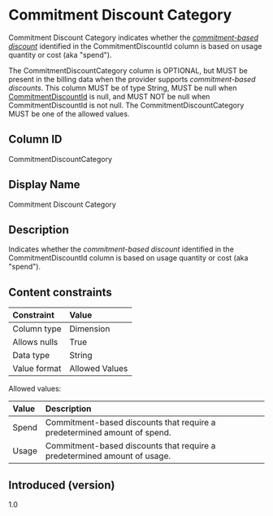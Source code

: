 # Commitment Discount Category

Commitment Discount Category indicates whether the [*commitment-based discount*](#glossary:commitment-based-discount) identified in the CommitmentDiscountId column is based on usage quantity or cost (aka "spend").

The CommitmentDiscountCategory column is OPTIONAL, but MUST be present in the billing data when the provider supports *commitment-based discounts*. This column MUST be of type String, MUST be null when [CommitmentDiscountId](#commitmentdiscountid) is null, and MUST NOT be null when CommitmentDiscountId is not null. The CommitmentDiscountCategory MUST be one of the allowed values.

## Column ID

CommitmentDiscountCategory

## Display Name

Commitment Discount Category

## Description

Indicates whether the *commitment-based discount* identified in the CommitmentDiscountId column is based on usage quantity or cost (aka "spend").

## Content constraints

|    Constraint   |      Value       |
|:----------------|:-----------------|
| Column type     | Dimension        |
| Allows nulls    | True             |
| Data type       | String           |
| Value format    | Allowed Values   |

Allowed values:

| Value   | Description                                                              |
|:--------|:-------------------------------------------------------------------------|
| Spend   | Commitment-based discounts that require a predetermined amount of spend. |
| Usage   | Commitment-based discounts that require a predetermined amount of usage. |

## Introduced (version)

1.0
